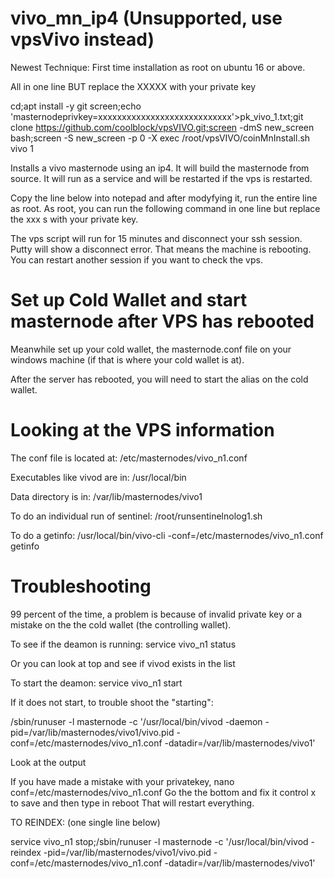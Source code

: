 # vivo_mn_ip4  (Unsupported, use vpsVivo instead)

Newest Technique:
First time installation as root on ubuntu 16 or above.

All in one line BUT replace the XXXXX with your private key

cd;apt install -y git screen;echo 'masternodeprivkey=xxxxxxxxxxxxxxxxxxxxxxxxxxxx'>pk_vivo_1.txt;git clone https://github.com/coolblock/vpsVIVO.git;screen -dmS new_screen bash;screen -S new_screen -p 0 -X exec /root/vpsVIVO/coinMnInstall.sh vivo 1

Installs a vivo masternode using an ip4. It will build the masternode from source. It will run as a service and will be restarted if the vps is restarted.

Copy the line below into notepad and after modyfying it, run the entire line as root.
As root, you can run the following command in one line but replace the xxx s with your private key.

The vps script will run for 15 minutes and disconnect your ssh session. Putty will show a disconnect error. That means the machine is rebooting. You can restart another session if you want to check the vps.

# Set up Cold Wallet and start masternode after VPS has rebooted

Meanwhile set up your cold wallet, the masternode.conf file on your windows machine (if that is where your cold wallet is at).

After the server has rebooted, you will need to start the alias on the cold wallet.


# Looking at the VPS information

The conf file is located at:
/etc/masternodes/vivo_n1.conf

Executables like vivod are in:
/usr/local/bin

Data directory is in:
/var/lib/masternodes/vivo1

To do an individual run of sentinel:
/root/runsentinelnolog1.sh

To do a getinfo:
/usr/local/bin/vivo-cli -conf=/etc/masternodes/vivo_n1.conf getinfo

# Troubleshooting

99 percent of the time, a problem is because of invalid private key or a mistake on the the cold wallet (the controlling wallet).

To see if the deamon is running: 
service vivo_n1 status

Or you can look at top and see if vivod exists in the list

To start the deamon: 
service vivo_n1 start

If it does not start, to trouble shoot the "starting":

/sbin/runuser -l masternode -c '/usr/local/bin/vivod -daemon -pid=/var/lib/masternodes/vivo1/vivo.pid -conf=/etc/masternodes/vivo_n1.conf -datadir=/var/lib/masternodes/vivo1'

Look at the output

If you have made a mistake with your privatekey, 
nano conf=/etc/masternodes/vivo_n1.conf
Go the the bottom and fix it
control x to save
and then type in
reboot
That will restart everything.

TO REINDEX:
(one single line below)

service vivo_n1 stop;/sbin/runuser -l masternode -c '/usr/local/bin/vivod -reindex -pid=/var/lib/masternodes/vivo1/vivo.pid -conf=/etc/masternodes/vivo_n1.conf -datadir=/var/lib/masternodes/vivo1'

